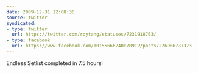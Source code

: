 ```yaml
---
date: 2009-12-31 12:08:38
source: twitter
syndicated:
- type: twitter
  url: https://twitter.com/roytang/statuses/7231918763/
- type: facebook
  url: https://www.facebook.com/10155666240078912/posts/226966787373
---
```


Endless Setlist completed in 7.5 hours!